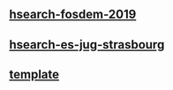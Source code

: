 ## [hsearch-fosdem-2019](hsearch-fosdem-2019)

## [hsearch-es-jug-strasbourg](hsearch-es-jug-strasbourg)

## [template](template)

